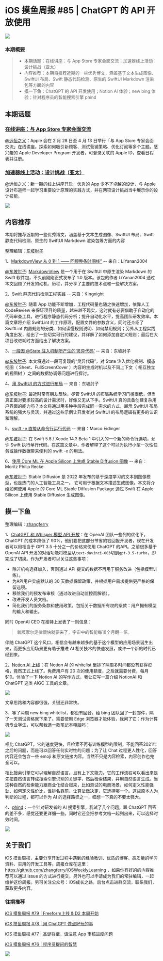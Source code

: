 # iOS 摸鱼周报 #85 | ChatGPT 的 API 开放使用

![](https://cdn.zhangferry.com/Images/moyu_weekly_cover.jpeg)

### 本期概要

> * 本期话题：在线讲座：与 App Store 专家会面交流；加速器线上活动：设计挑战（亚太）
> * 内容推荐：本期将推荐近期的一些优秀博文，涵盖基于文本生成图像、SwiftUI 布局、Swift 静态代码检测、原生的 SwiftUI Markdown 渲染包等方面的内容
> * 摸一下鱼：ChatGPT 的 API 开发使用；Notion AI 体验；new bing 体验；针对程序员的智能搜索引擎 phind

## 本期话题

### [在线讲座：与 App Store 专家会面交流](https://developer.apple.com/cn/news/?id=tfb0r2ql "在线讲座：与 App Store 专家会面交流")

[@远恒之义](https://github.com/eternaljust)：Apple 会在 2 月 28 日至 4 月 13 日举行「与 App Store 专家会面交流」在线讲座，探索如何吸引新顾客、测试营销策略、优化订阅等多个主题。感兴趣的 Apple Developer Program 开发者，可登录关联的 Apple ID，查看日程表并注册。

### [加速器线上活动：设计挑战（亚太）](https://developer.apple.com/events/view/R67PUKP9H9/dashboard "加速器线上活动：设计挑战（亚太）")

[@远恒之义](https://github.com/eternaljust)：新一期的线上讲座开启，优秀的 App 少不了卓越的设计，与 Apple 设计布道师一起学习重要设计原理的实践方式，并在两项设计挑战当中展示你的设计技能。

![](https://cdn.zhangferry.com/Images/85-developer-design.jpeg)

## 内容推荐

本期将推荐近期的一些优秀博文，涵盖基于文本生成图像、SwiftUI 布局、Swift 静态代码检测、原生的 SwiftUI Markdown 渲染包等方面的内容

整理编辑：[东坡肘子](https://www.fatbobman.com/)

1、[MarkdownView 从 0 到 1 —— 回顾整条时间线”](https://liyanan2004.github.io/the-road-of-markdown-view/ "MarkdownView 从 0 到 1 —— 回顾整条时间线") -- 来自：LiYanan2004

[@东坡肘子](https://www.fatbobman.com/): [MarkdownView](https://github.com/LiYanan2004/MarkdownView) 是一个用于在 SwiftUI 中原生渲染 Markdown 的 Swift 软件包，不久前刚刚正式发布了 1.0 版本。该包的作者 LiYanan2004 通过本文回顾了开发的动机、历程，并分享了主要的技术点和一些解决方案。

2、[Swift 静态代码检测工程实践](https://kingnight.github.io/programming/2023/02/20/Swift静态代码检测工程实践.html "Swift静态代码检测工程实践") -- 来自：Kingnight

[@东坡肘子](https://www.fatbobman.com/): 随着 App 功能不断增加，工程代码量也随之快速增加，依靠人工 CodeReview 来保证项目的质量，越来越不现实，这时就有必要借助于自动化的代码审查工具，进行程序静态代码分析；提升自动化水平，提高团队研发效率。本篇文章将介绍 SwiftLint 的工作原理，配置文件的参数含义，同时还介绍了 SwiftLint 内置规则的分类、如何读懂规则说明、如何禁用规则；另外从工程实践角度出发，给出了一些切实可行的建议，并详解了如何添加自定义规则；最后在大项目改进耗时方面给出了解决方案。

3、[一段因 @State 注入机制所产生的‘灵异代码’](https://www.fatbobman.com/posts/bug-code-by-state-inject/ "一段因 @State 注入机制所产生的‘灵异代码’") -- 来自：东坡肘子

[@东坡肘子](https://www.fatbobman.com/): 本文将通过一段可复现的“灵异代码”，对 State 注入优化机制、模态视图（ Sheet、FullScreenCover ）内容的生成时机以及不同上下文（ 相互独立的视图树 ）之间的数据协调等问题进行探讨。

4、[用 SwiftUI 的方式进行布局](https://www.fatbobman.com/posts/bug-code-by-state-inject/ "用 SwiftUI 的方式进行布局") -- 来自：东坡肘子

[@东坡肘子](https://www.fatbobman.com/): 最近时常有朋友反映，尽管 SwiftUI 的布局系统学习门槛很低，但当真正面对要求较高的设计需求时，好像又无从下手。SwiftUI 真的具备创建复杂用户界面的能力吗？本文将通过用多种手段完成同一需求的方式，展示 SwiftUI 布局系统的强大与灵活，并通过这些示例让开发者对 SwiftUI 的布局逻辑有更多的认识和理解。

5、[swift -e 直接从命令行运行代码](https://blog.eidinger.info/swift-e-runs-code-directly-from-the-command-line "swift -e 直接从命令行运行代码") -- 来自：Marco Eidinger

[@东坡肘子](https://www.fatbobman.com/): 在 Swift 5.8 / Xcode 14.3 Beta 1 中引入的一个新的命令行选项，允许 Swift 执行单行代码。在这篇文章中，作者解释了这个可以为执行小型一次性任务或操作数据带来便利的 swift -e 的用法。

6、[使用 Core ML 在 Apple Silicon 上生成 Stable Diffusion 图像](https://www.createwithswift.com/generating-images-with-stable-diffusion-on-apple-silicon-with-core-ml/ "使用 Core ML 在 Apple Silicon 上生成 Stable Diffusion 图像") -- 来自：Moritz Philip Recke

[@东坡肘子](https://www.fatbobman.com/): Stable Diffusion 是 2022 年发布的基于深度学习的文本到图像模型，也是热门的人工智能工具之一。 它可用于根据文本描述生成图像。本文将介绍如何使用 Apple 的 Core ML Stable Diffusion Package 通过 Swift 在 Apple Silicon 上使用 Stable Diffusion 生成图像。

## 摸一下鱼

整理编辑：[zhangferry](https://zhangferry.com)

1、[ChatGPT 和 Whisper 模型 API 开放](https://openai.com/blog/introducing-chatgpt-and-whisper-apis "ChatGPT 和 Whisper 模型 API 开放")：在 OpenAI 团队一些列的优化下，ChatGPT 的成本降低了 90%，他们要把这部分节省的钱回报开发者，现在开发者可以用相当于 GPT 3.5 十分之一的价格来使用 ChatGPT 的API。之前很多基于 OpenAI API 开发的对话功能将模型从`text-davinci-003`切到`gpt-3.5-turbo`，即完成了切换。作为开发者可以关注这些事项：

* 除非机构选择加入，否则通过 API 提交的数据不再用于服务改进（包括模型训练）。
* 为API用户实施默认的 30 天数据保留政策，并根据用户需求提供更严格的保留选项。
* 移除我们的预发布审核（通过改进自动监控而解锁）。
* 改进开发人员文档。
* 简化我们的服务条款和使用政策，包括关于数据所有权的条款：用户拥有模型的输入和输出。

同时 OpenAI CEO 在推特上发表了一则信息：

> 新版摩尔定律很快就要来了，宇宙中的智能每18个月翻一倍。

伴随 ChatGPT 这个风口，相信会有越来越多的基于这个模型的应用场景诞生出来，而更多应用场景更有助于推进 AI 相关技术的快速发展，或许一个新的时代已经到来。

2、[Notion AI 上线](https://www.notion.so/product/ai "Notion AI 上线")：在 Notion AI 的 whitelist 里排了两周多时间都没有获得资格，竟然正式上线了。免费用户有 20 次的使用额度，之后就需要付费，每月 $10。体验了一下 Notion AI 的写作方式，我让它写一篇介绍 NotionAI 和 ChatGPT 这类 AIGC 工具的文章。

![](https://cdn.zhangferry.com/Images/202302261414807.png)

文章思路和内容都很强，关键还非常快。

3、等了两周 new bing whitelist，都没有回音。给 bing 团队回了一封邮件，隔了一天测试资格就下来了。需要使用 Edge 浏览器才能体验，我问了它：作为计算机专业学生，可以帮我选一款笔记本电脑吗：

![](https://cdn.zhangferry.com/Images/202302261723153.png)

相比 ChatGPT，它的速度更快，且检索不再有训练模型的限制，不能回答2021年之后的问题，而是可以回答任何实时性的问题；为了让 Chat 过程更人性化，回答内容还会包含一些 emoji 和原文链接内容。当然不只是内容检索，内容创作也完全可以。

相比搜索引擎它可以理解自然语言，且有上下文能力。它的工作流程可以看出来是先把自然语言转成搜索引擎识别的关键字，然后检索结果，并用自然语言生成。当这种自然的检索能力跟商业化结合起来，比如测试的电商场景，如何定义性能强劲、如何定义性价比，谁排名靠前，让算法做决定，它选择哪一个。这些原本人为判断的过程，都可以作为 AI 的选择路径之一，细想一下真的不要太强大。

4、[phind](https://phind.com/ "phind")：一个针对研发者的 AI 搜索引擎，我试了几个问题，跟 ChatGPT 回答的差不多，感觉还要更详细一些。同时它还会把参考文档一起列出来，可以选择时效时间。

![](https://cdn.zhangferry.com/Images/202302261834156.png)



## 关于我们

iOS 摸鱼周报，主要分享开发过程中遇到的经验教训、优质的博客、高质量的学习资料、实用的开发工具等。周报仓库在这里：https://github.com/zhangferry/iOSWeeklyLearning ，如果你有好的的内容推荐可以通过 issue 的方式进行提交。另外也可以申请成为我们的常驻编辑，一起维护这份周报。另可关注公众号：iOS成长之路，后台点击进群交流，联系我们，获取更多内容。

### 往期推荐

[iOS 摸鱼周报 #79 | Freeform上线 & D2 本周开始](https://mp.weixin.qq.com/s/HdEhmXt60853tzM6xiVUwA)

[iOS 摸鱼周报 #78 |  用 ChatGPT 做点好玩的事 ](https://mp.weixin.qq.com/s/27J4NguYRsxYWmff_6iDcg)

[iOS 摸鱼周报 #77 | 圣诞将至，请注意 App 审核进度问题](https://mp.weixin.qq.com/s/yYdGO1kRcwQJ3-z-aavHYA)

[iOS 摸鱼周报 #76 | 程序员提问的智慧](https://mp.weixin.qq.com/s/5chb-a9u7VMdLis1FG6B6Q)

![](https://cdn.zhangferry.com/Images/WechatIMG384.jpeg)
